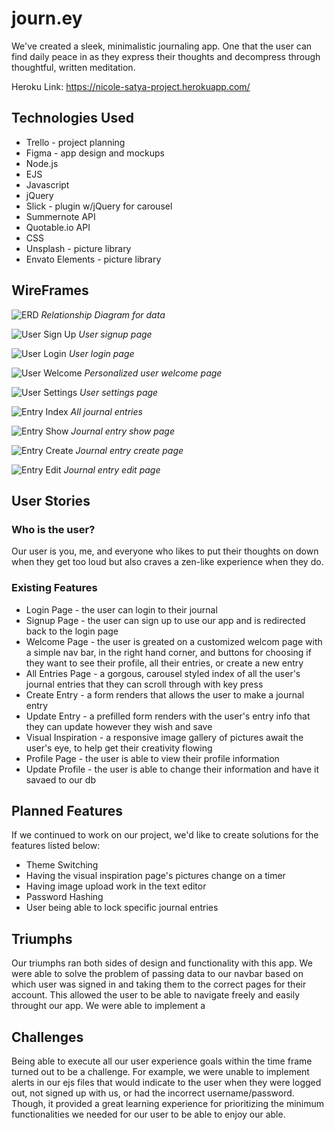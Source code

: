 # journ.ey
We've created a sleek, minimalistic journaling app. One that the user can find daily peace in as they express their thoughts and decompress through thoughtful, written meditation. 

Heroku Link: https://nicole-satya-project.herokuapp.com/

## Technologies Used
* Trello - project planning
* Figma - app design and mockups
* Node.js
* EJS
* Javascript
* jQuery
* Slick - plugin w/jQuery for carousel 
* Summernote API
* Quotable.io API
* CSS
* Unsplash - picture library
* Envato Elements - picture library

## WireFrames
![ERD](./wireframes/ERD.png) *Relationship Diagram for data*

![User Sign Up](wireframes/SignUp.png) *User signup page*

![User Login](wireframes/LogIn.png) *User login page*

![User Welcome](wireframes/WelcomeUser.png) *Personalized user welcome page*

![User Settings](wireframes/Settings.png) *User settings page*

![Entry Index](wireframes/EntryAll.png) *All journal entries*

![Entry Show](wireframes/EntryShow.png) *Journal entry show page*

![Entry Create](wireframes/CreateEntry.png) *Journal entry create page*

![Entry Edit](wireframes/EditEntry.png) *Journal entry edit page*

## User Stories
### Who is the user?
Our user is you, me, and everyone who likes to put their thoughts on down when they get too loud but also craves a zen-like experience when they do. 

### Existing Features
* Login Page - the user can login to their journal 
* Signup Page - the user can sign up to use our app and is redirected back to the login page
* Welcome Page - the user is greated on a customized welcom page with a simple nav bar, in the right hand corner, and buttons for choosing if they want to see their profile, all their entries, or create a new entry
* All Entries Page - a gorgous, carousel styled index of all the user's journal entries that they can scroll through with key press
* Create Entry - a form renders that allows the user to make a journal entry 
* Update Entry - a prefilled form renders with the user's entry info that they can update however they wish and save
* Visual Inspiration - a responsive image gallery of pictures await the user's eye, to help get their creativity flowing
* Profile Page - the user is able to view their profile information
* Update Profile - the user is able to change their information and have it savaed to our db

## Planned Features
If we continued to work on our project, we'd like to create solutions for the features listed below:
* Theme Switching
* Having the visual inspiration page's pictures change on a timer
* Having image upload work in the text editor
* Password Hashing
* User being able to lock specific journal entries

## Triumphs
Our triumphs ran both sides of design and functionality with this app. We were able to solve the problem of passing data to our navbar based on which user was signed in and taking them to the correct pages for their account. This allowed the user to be able to navigate freely and easily throught our app. 
We were able to implement a

## Challenges
Being able to execute all our user experience goals within the time frame turned out to be a challenge. For example, we were unable to implement alerts in our ejs files that would indicate to the user when they were logged out, not signed up with us, or had the incorrect username/password. Though, it provided a great learning experience for prioritizing the minimum functionalities we needed for our user to be able to enjoy our able. 